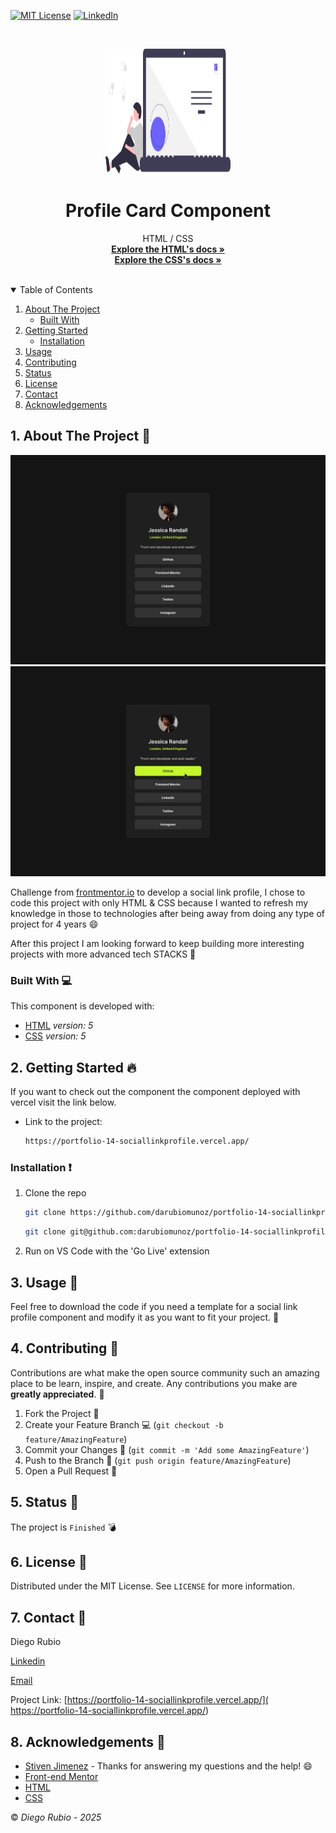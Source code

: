 <!-- PROJECT SHIELDS -->
<!--
*** I'm using markdown "reference style" links for readability.
*** Reference links are enclosed in brackets [ ] instead of parentheses ( ).
*** See the bottom of this document for the declaration of the reference variables
*** for contributors-url, forks-url, etc. This is an optional, concise syntax you may use.
*** https://www.markdownguide.org/basic-syntax/#reference-style-links
-->

[![MIT License][license-shield]][license-url]
[![LinkedIn][linkedin-shield]][linkedin-url]

<!-- PROJECT LOGO -->
<br />
<p align="center">
  <a href="https://github.com/darubiomunoz/portfolio-14-sociallinkprofile">
    <img src="./assets/readme-logo.svg" alt="Logo" width="200" height="200">
  </a>
  <h1 align="center">Profile Card Component</h1>
  <p align="center">
    HTML / CSS
    <br />
    <a href="https://developer.mozilla.org/en-US/docs/Web/HTML"><strong>Explore the HTML's docs »</strong></a>
    <br />
    <a href="https://developer.mozilla.org/en-US/docs/Web/CSS"><strong>Explore the CSS's docs »</strong></a>
    <br />
    <br />
  </p>
</p>

<!-- TABLE OF CONTENTS -->
<details open="open">
  <summary>Table of Contents</summary>
  <ol>
    <li>
      <a href="#about-the-project">About The Project</a>
      <ul>
        <li><a href="#built-with">Built With</a></li>
      </ul>
    </li>
    <li>
      <a href="#getting-started">Getting Started</a>
      <ul>
        <li><a href="#installation">Installation</a></li>
      </ul>
    </li>
    <li><a href="#usage">Usage</a></li>
    <li><a href="#contributing">Contributing</a></li>
    <li><a href="#">Status</a></li>
    <li><a href="#license">License</a></li>
    <li><a href="#contact">Contact</a></li>
    <li><a href="#acknowledgements">Acknowledgements</a></li>
  </ol>
</details>

<!-- ABOUT THE PROJECT -->
## 1. About The Project :round_pushpin:

![Product Name Screen Shot][product-screenshot]
![Product Name Screen Shot][product-screenshot-frontend]

Challenge from [frontmentor.io](https://www.frontendmentor.io/challenges) to develop a social link profile, I chose to code this project with only HTML & CSS because I wanted to refresh my knowledge in those to technologies after being away from doing any type of project for 4 years :smile:

After this project I am looking forward to keep building more interesting projects with more advanced tech STACKS :stars:

### Built With :computer:

This component is developed with:

* [HTML](https://developer.mozilla.org/en-US/docs/Web/Guide/HTML/HTML5) _version: 5_
* [CSS](https://developer.mozilla.org/en-US/docs/Web/CSS) _version: 5_

<!-- GETTING STARTED -->
## 2. Getting Started :fire:

If you want to check out the component the component deployed with vercel visit the link below.

* Link to the project:

  ```sh
  https://portfolio-14-sociallinkprofile.vercel.app/
  ```

### Installation  :exclamation:

1. Clone the repo

   ```sh
   git clone https://github.com/darubiomunoz/portfolio-14-sociallinkprofile.git
   ```

   ```sh
   git clone git@github.com:darubiomunoz/portfolio-14-sociallinkprofile.git
   ```

2. Run on VS Code with the 'Go Live' extension
<!-- USAGE EXAMPLES -->
## 3. Usage :star2:

Feel free to download the code if you need a template for a social link profile component and modify it as you want to fit your project. :bear:


<!-- CONTRIBUTING -->
## 4. Contributing :tada:

Contributions are what make the open source community such an amazing place to be learn, inspire, and create. Any contributions you make are **greatly appreciated**. :goat:

1. Fork the Project :mag_right:
2. Create your Feature Branch :computer: (`git checkout -b feature/AmazingFeature`)
3. Commit your Changes :gift: (`git commit -m 'Add some AmazingFeature'`)
4. Push to the Branch :confetti_ball: (`git push origin feature/AmazingFeature`)
5. Open a Pull Request :bell:

<!-- Status -->
## 5. Status :memo:

The project is `Finished` :bomb:

<!-- LICENSE -->
## 6. License :memo:

Distributed under the MIT License. See `LICENSE` for more information.

<!-- CONTACT -->
## 7. Contact :e-mail:

Diego Rubio

[Linkedin](https://www.linkedin.com/in/darmdev/)

[Email](mailto:darubiomunoz@gmail.com)

Project Link: [https://portfolio-14-sociallinkprofile.vercel.app/](  https://portfolio-14-sociallinkprofile.vercel.app/)

<!-- ACKNOWLEDGEMENTS -->
## 8. Acknowledgements :clap:

* [Stiven Jimenez](https://github.com/stivenjimenez) - Thanks for answering my questions and the help! :smile:
* [Front-end Mentor](https://www.frontendmentor.io/challenges)
* [HTML](https://developer.mozilla.org/en-US/docs/Web/Guide/HTML/HTML5)
* [CSS](https://developer.mozilla.org/en-US/docs/Web/CSS)



:copyright: _Diego Rubio - 2025_

<!-- MARKDOWN LINKS & IMAGES -->
<!-- https://www.markdownguide.org/basic-syntax/#reference-style-links -->

[license-shield]: https://img.shields.io/github/license/othneildrew/Best-README-Template.svg?style=for-the-badge
[license-url]: https://github.com/darubiomunoz/portfolio-14-sociallinkprofile/blob/master/LICENSE
[linkedin-shield]: https://img.shields.io/badge/-LinkedIn-black.svg?style=for-the-badge&logo=linkedin&colorB=555
[linkedin-url]: https://www.linkedin.com/in/darmdev/
[product-screenshot]: ./assets/destkop-design.jpg
[product-screenshot-frontend]: ./assets/active-states.jpg

